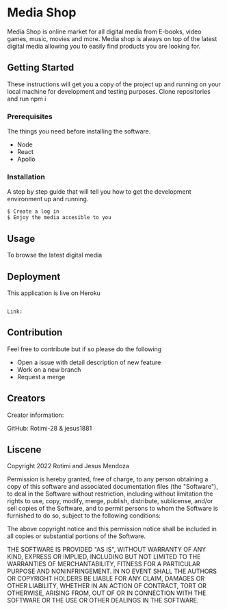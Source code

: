 # Media Shop

Media Shop is online market for all digital media from E-books, video games, music, movies and more. Media shop is always on top of the latest digital media allowing you to easily find products you are looking for.

## Getting Started

These instructions will get you a copy of the project up and running on your local machine for development and testing purposes. Clone repositories and run npm i

### Prerequisites

The things you need before installing the software.

* Node
* React
* Apollo

### Installation

A step by step guide that will tell you how to get the development environment up and running.

```
$ Create a log in
$ Enjoy the media accesible to you
```

## Usage

To browse the latest digital media

## Deployment

This application is live on Heroku

```

Link: 

```
## Contribution

Feel free to contribute but if so please do the following

* Open a issue with detail description of new feature
* Work on a new branch
* Request a merge

## Creators
Creator information:

GitHub: Rotimi-28 & jesus1881

## Liscene 

Copyright 2022 Rotimi and Jesus Mendoza

Permission is hereby granted, free of charge, to any person obtaining a copy of this software and associated documentation files (the "Software"), to deal in the Software without restriction, including without limitation the rights to use, copy, modify, merge, publish, distribute, sublicense, and/or sell copies of the Software, and to permit persons to whom the Software is furnished to do so, subject to the following conditions:

The above copyright notice and this permission notice shall be included in all copies or substantial portions of the Software.

THE SOFTWARE IS PROVIDED "AS IS", WITHOUT WARRANTY OF ANY KIND, EXPRESS OR IMPLIED, INCLUDING BUT NOT LIMITED TO THE WARRANTIES OF MERCHANTABILITY, FITNESS FOR A PARTICULAR PURPOSE AND NONINFRINGEMENT. IN NO EVENT SHALL THE AUTHORS OR COPYRIGHT HOLDERS BE LIABLE FOR ANY CLAIM, DAMAGES OR OTHER LIABILITY, WHETHER IN AN ACTION OF CONTRACT, TORT OR OTHERWISE, ARISING FROM, OUT OF OR IN CONNECTION WITH THE SOFTWARE OR THE USE OR OTHER DEALINGS IN THE SOFTWARE.